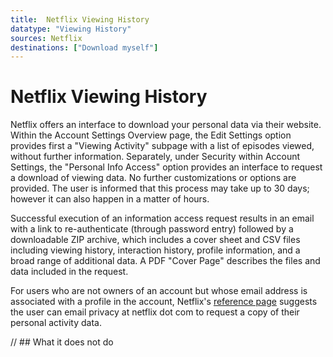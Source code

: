 ```yaml
---
title:  Netflix Viewing History  
datatype: "Viewing History"
sources: Netflix
destinations: ["Download myself"]
---
```


# Netflix Viewing History 

Netflix offers an interface to download your personal data via their website. Within the Account Settings Overview page, the Edit Settings option provides first a "Viewing Activity" subpage with a list of episodes viewed, without further information. Separately, under Security within Account Settings, the "Personal Info Access" option provides an interface to request a download of viewing data. No further customizations or options are provided. The user is informed that this process may take up to 30 days; however it can also happen in a matter of hours.

Successful execution of an information access request results in an email with a link to re-authenticate (through password entry) followed by a downloadable ZIP archive, which includes a cover sheet and CSV files including viewing history, interaction history, profile information, and a broad range of additional data. A PDF "Cover Page" describes the files and data included in the request.

For users who are not owners of an account but whose email address is associated with a profile in the account, Netflix's [reference page](https://help.netflix.com/en/node/100624) suggests the user can email privacy at netflix dot com to request a copy of their personal activity data.

// ## What it does not do

